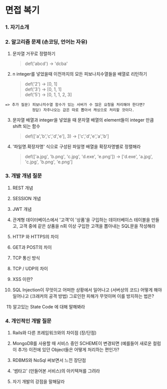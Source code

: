 # 면접 복기

### 1. 자기소개

### 2. 알고리즘 문제 (손코딩, 언어는 자유)
  1) 문자열 거꾸로 정렬하기
        > def('abcd') -> 'dcba'

  2) n integer를 넣었을때 이전까지의 모든 피보나치수열들을 배열로 리턴하기
        > def('2') -> [0, 1] <br>
        > def('3') -> [0, 1, 1] <br>
        > def('5') -> [0, 1, 1, 2, 3] <br>

    => 추가 질문) 피보나치수열 함수가 있는 서버가 수 많은 요청을 처리해야 한다면?
                정답) 자주나오는 값은 따로 뽑아서 캐싱으로 처리할 것이다.

  3) 문자열 배열과 integer을 넣었을 때 문자열 배열의 element들이 integer 만큼 shift 되는 함수
        > def(['a','b','c','d','e'], 3) -> ['c','d','e','a','b']
        
  4) '파일명.확장자명' 식으로 구성된 파일명 배열을 확장자명별로 정렬해라
        > def(['a.jpg', 'b.png', 'c.jpg', 'd.exe', 'e.png']) -> ['d.exe', 'a.jpg', 'c.jpg', 'b.png', 'e.png']

### 3. 개발 개념 질문
  1) REST 개념
  
  2) SESSION 개념
  
  3) JWT 개념
  
  4) 관계형 데이터베이스에서 '고객'이 '상품'을 구입하는 데이터베이스 테이블을 만들고,
    고객 중에 같은 상품을 n회 이상 구입한 고객을 뽑아내는 SQL문을 작성해라
    
  5) HTTP 와 HTTPS의 차이
  
  6) GET과 POST의 차이
  
  7) TCP 통신 방식
  
  8) TCP / UDP의 차이
  
  9) XSS 이란?
  
  10) SQL Injection이 무엇이고 어떠한 상황에서 일어나고 (서버상의 코드) 어떻게 해야 일어나고 (크래커의 공격 방법) 그로인한 피해가 무엇이며 이를 방지하는 법은?
  
  11) 알고있는 State Code 에 대해 말해봐라

### 4. 개인적인 개발 질문
  1) Rails와 다른 프레임워크와의 차이점 (장/단점)

  2) MongoDB를 사용할 때 서비스 중인 SCHEME이 변경되면 (예를들어 새로운 컬럼이 추가) 이전에 있던 Object들은 어떻게 처리하는 편인가?

  3) RDBMS와 NoSql 써보면서 느낀 장단점

  4) '썸타고' (만들어본 서비스)의 아키텍쳐를 그려라

  5) 자기 개발의 강점을 말해달라
